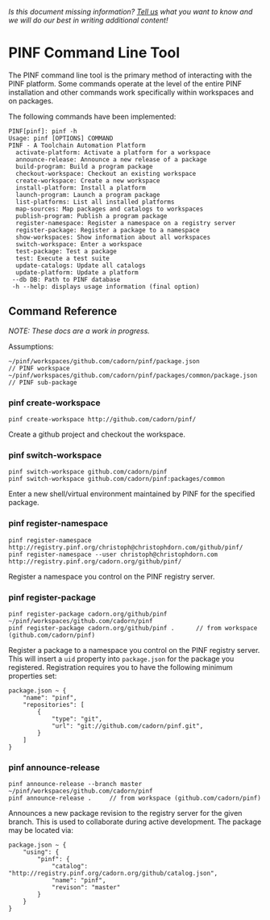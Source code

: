 *Is this document missing information? [Tell us](http://groups.google.com/group/pinf-dev) what you want to know and we will do our best in writing additional content!*

PINF Command Line Tool
======================

The PINF command line tool is the primary method of interacting with the PINF platform. Some commands operate at
the level of the entire PINF installation and other commands work specifically within workspaces and on packages.

The following commands have been implemented:

    PINF[pinf]: pinf -h
    Usage: pinf [OPTIONS] COMMAND
    PINF - A Toolchain Automation Platform
      activate-platform: Activate a platform for a workspace
      announce-release: Announce a new release of a package
      build-program: Build a program package
      checkout-workspace: Checkout an existing workspace
      create-workspace: Create a new workspace
      install-platform: Install a platform
      launch-program: Launch a program package
      list-platforms: List all installed platforms
      map-sources: Map packages and catalogs to workspaces
      publish-program: Publish a program package
      register-namespace: Register a namespace on a registry server
      register-package: Register a package to a namespace
      show-workspaces: Show information about all workspaces
      switch-workspace: Enter a workspace
      test-package: Test a package
      test: Execute a test suite
      update-catalogs: Update all catalogs
      update-platform: Update a platform
     --db DB: Path to PINF database
     -h --help: displays usage information (final option)


Command Reference
-----------------

*NOTE: These docs are a work in progress.*

Assumptions:

    ~/pinf/workspaces/github.com/cadorn/pinf/package.json                   // PINF workspace
    ~/pinf/workspaces/github.com/cadorn/pinf/packages/common/package.json   // PINF sub-package


### pinf create-workspace ###

    pinf create-workspace http://github.com/cadorn/pinf/

Create a github project and checkout the workspace.


### pinf switch-workspace ###

    pinf switch-workspace github.com/cadorn/pinf 
    pinf switch-workspace github.com/cadorn/pinf:packages/common

Enter a new shell/virtual environment maintained by PINF for the specified package.


### pinf register-namespace ###

    pinf register-namespace http://registry.pinf.org/christoph@christophdorn.com/github/pinf/
    pinf register-namespace --user christoph@christophdorn.com http://registry.pinf.org/cadorn.org/github/pinf/

Register a namespace you control on the PINF registry server.


### pinf register-package ###

    pinf register-package cadorn.org/github/pinf ~/pinf/workspaces/github.com/cadorn/pinf
    pinf register-package cadorn.org/github/pinf .      // from workspace (github.com/cadorn/pinf)

Register a package to a namespace you control on the PINF registry server. This will insert a `uid` property
into `package.json` for the package you registered. Registration requires you to have the following
minimum properties set:

    package.json ~ {
        "name": "pinf",
        "repositories": [
            {
                "type": "git",
                "url": "git://github.com/cadorn/pinf.git",
            }
        ]
    }

### pinf announce-release ###

    pinf announce-release --branch master ~/pinf/workspaces/github.com/cadorn/pinf
    pinf announce-release .     // from workspace (github.com/cadorn/pinf)

Announces a new package revision to the registry server for the given branch. This is used to collaborate during
active development. The package may be located via:

    package.json ~ {
        "using": {
            "pinf": {
                "catalog": "http://registry.pinf.org/cadorn.org/github/catalog.json",
                "name": "pinf",
                "revison": "master"
            }
        }
    }

